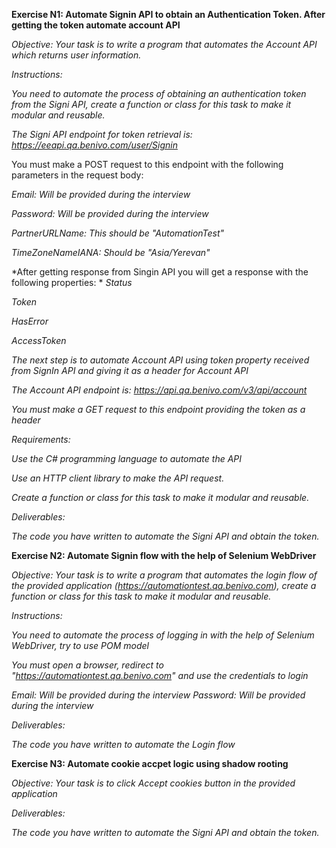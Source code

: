 **Exercise N1: Automate Signin API to obtain an Authentication Token. After getting the token automate account API**

*Objective: Your task is to write a program that automates the Account API which returns user information.*

*Instructions:*

*You need to automate the process of obtaining an authentication token from the Signi API, create a function or class for this task to make it modular and reusable.*

*The Signi API endpoint for token retrieval is: https://eeapi.qa.benivo.com/user/Signin*

You must make a POST request to this endpoint with the following parameters in the request body:

*Email: Will be provided during the interview*

*Password: Will be provided during the interview*

*PartnerURLName: This should be "AutomationTest"*

*TimeZoneNameIANA: Should be "Asia/Yerevan"*


*After getting response from Singin API you will get a response with the following properties: *
*Status*

*Token*

*HasError*

*AccessToken*

*The next step is to automate Account API using token property received from SignIn API and giving it as a header for Account API*

*The Account API endpoint is: https://api.qa.benivo.com/v3/api/account*

*You must make a GET request to this endpoint providing the token as a header*

*Requirements:*

*Use the C# programming language to automate the API*

*Use an HTTP client library to make the API request.*

*Create a function or class for this task to make it modular and reusable.*

*Deliverables:*

*The code you have written to automate the Signi API and obtain the token.*





**Exercise N2: Automate Signin flow with the help of Selenium WebDriver**

*Objective: Your task is to write a program that automates the login flow of the provided application (https://automationtest.qa.benivo.com), create a function or class for this task to make it modular and reusable.*

*Instructions:*

*You need to automate the process of logging in with the help of Selenium WebDriver, try to use POM model*

*You must open a browser, redirect to "https://automationtest.qa.benivo.com" and use the credentials to login*

*Email: Will be provided during the interview*
*Password: Will be provided during the interview*

*Deliverables:*

*The code you have written to automate the Login flow*


**Exercise N3: Automate cookie accpet logic using shadow rooting**

*Objective: Your task is to click Accept cookies button in the provided application*

*Deliverables:*

*The code you have written to automate the Signi API and obtain the token.*
